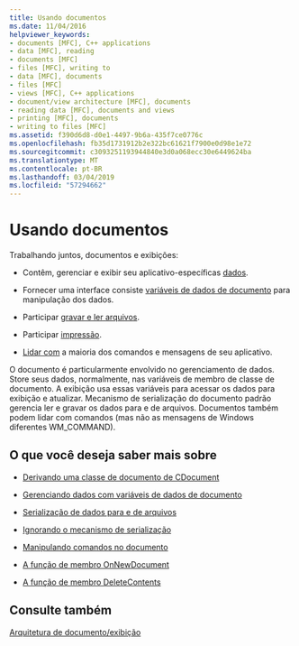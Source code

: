 ```yaml
---
title: Usando documentos
ms.date: 11/04/2016
helpviewer_keywords:
- documents [MFC], C++ applications
- data [MFC], reading
- documents [MFC]
- files [MFC], writing to
- data [MFC], documents
- files [MFC]
- views [MFC], C++ applications
- document/view architecture [MFC], documents
- reading data [MFC], documents and views
- printing [MFC], documents
- writing to files [MFC]
ms.assetid: f390d6d8-d0e1-4497-9b6a-435f7ce0776c
ms.openlocfilehash: fb35d1731912b2e322bc61621f7900e0d98e1e72
ms.sourcegitcommit: c3093251193944840e3d0a068ecc30e6449624ba
ms.translationtype: MT
ms.contentlocale: pt-BR
ms.lasthandoff: 03/04/2019
ms.locfileid: "57294662"
---
```

# <a name="using-documents"></a>Usando documentos

Trabalhando juntos, documentos e exibições:

- Contêm, gerenciar e exibir seu aplicativo-específicas [dados](../mfc/managing-data-with-document-data-variables.md).

- Fornecer uma interface consiste [variáveis de dados de documento](../mfc/managing-data-with-document-data-variables.md) para manipulação dos dados.

- Participar [gravar e ler arquivos](../mfc/serializing-data-to-and-from-files.md).

- Participar [impressão](../mfc/role-of-the-view-in-printing.md).

- [Lidar com](../mfc/handling-commands-in-the-document.md) a maioria dos comandos e mensagens de seu aplicativo.

O documento é particularmente envolvido no gerenciamento de dados. Store seus dados, normalmente, nas variáveis de membro de classe de documento. A exibição usa essas variáveis para acessar os dados para exibição e atualizar. Mecanismo de serialização do documento padrão gerencia ler e gravar os dados para e de arquivos. Documentos também podem lidar com comandos (mas não as mensagens de Windows diferentes WM_COMMAND).

## <a name="what-do-you-want-to-know-more-about"></a>O que você deseja saber mais sobre

- [Derivando uma classe de documento de CDocument](../mfc/deriving-a-document-class-from-cdocument.md)

- [Gerenciando dados com variáveis de dados de documento](../mfc/managing-data-with-document-data-variables.md)

- [Serialização de dados para e de arquivos](../mfc/serializing-data-to-and-from-files.md)

- [Ignorando o mecanismo de serialização](../mfc/bypassing-the-serialization-mechanism.md)

- [Manipulando comandos no documento](../mfc/handling-commands-in-the-document.md)

- [A função de membro OnNewDocument](../mfc/reference/cdocument-class.md#onnewdocument)

- [A função de membro DeleteContents](../mfc/reference/cdocument-class.md#deletecontents)

## <a name="see-also"></a>Consulte também

[Arquitetura de documento/exibição](../mfc/document-view-architecture.md)
